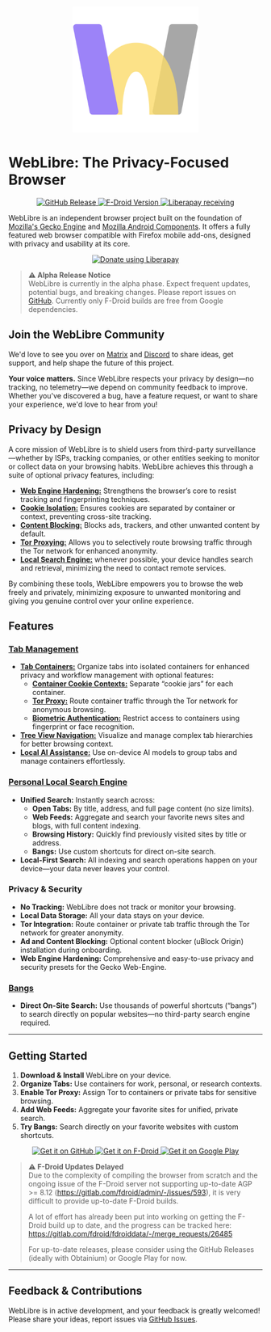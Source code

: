 <p align="center">
  <img width="250" src="app/assets/icon/icon.png" alt="WebLibre Logo">
</p>

# WebLibre: The Privacy-Focused Browser

<p align="center">
  <a href='https://github.com/FaFre/WebLibre/releases'>
    <img alt="GitHub Release" src="https://img.shields.io/github/v/release/FaFre/WebLibre">
  </a>
  <a href='https://f-droid.org/en/packages/eu.weblibre.gecko/'>
    <img alt="F-Droid Version" src="https://img.shields.io/f-droid/v/eu.weblibre.gecko">
  </a>
  <a href="https://liberapay.com/FaFre/donate">
    <img alt="Liberapay receiving" src="https://img.shields.io/liberapay/receives/FaFre">
  </a>
</p>

WebLibre is an independent browser project built on the foundation of [Mozilla's Gecko Engine](https://en.wikipedia.org/wiki/Gecko_(software)) and [Mozilla Android Components](https://mozac.org/). It offers a fully featured web browser compatible with Firefox mobile add-ons, designed with privacy and usability at its core.

<p align="center">
  <a href="https://liberapay.com/FaFre/donate">
    <img alt="Donate using Liberapay" src="https://liberapay.com/assets/widgets/donate.svg">
  </a>
</p>

> **⚠️ Alpha Release Notice**  
> WebLibre is currently in the alpha phase. Expect frequent updates, potential bugs, and breaking changes. Please report issues on [GitHub](https://github.com/FaFre/WebLibre/issues).
> Currently only F-Droid builds are free from Google dependencies.

## Join the WebLibre Community

We'd love to see you over on [Matrix](https://matrix.to/#/#weblibre:unredacted.org) and [Discord](https://discord.gg/y5fjdCdJ) to share ideas, get support, and help shape the future of this project.

**Your voice matters.** Since WebLibre respects your privacy by design—no tracking, no telemetry—we depend on community feedback to improve. Whether you've discovered a bug, have a feature request, or want to share your experience, we'd love to hear from you!

## Privacy by Design

A core mission of WebLibre is to shield users from third-party surveillance—whether by ISPs, tracking companies, or other entities seeking to monitor or collect data on your browsing habits. WebLibre achieves this through a suite of optional privacy features, including:

- [**Web Engine Hardening:**](https://docs.weblibre.eu/Privacy--and--Security#hardening--advanced-controls) Strengthens the browser’s core to resist tracking and fingerprinting techniques.
- [**Cookie Isolation:**](https://docs.weblibre.eu/Tabs/Containers/Features/Container-Cookie-Contexts) Ensures cookies are separated by container or context, preventing cross-site tracking.
- [**Content Blocking:**](https://docs.weblibre.eu/Privacy--and--Security#content-blocking) Blocks ads, trackers, and other unwanted content by default.
- [**Tor Proxying:**](https://docs.weblibre.eu/Tabs/Containers/Features/Tor-Proxy) Allows you to selectively route browsing traffic through the Tor network for enhanced anonymity.
- [**Local Search Engine:**](https://docs.weblibre.eu/Personal-Local-Search-Engine) whenever possible, your device handles search and retrieval, minimizing the need to contact remote services.

By combining these tools, WebLibre empowers you to browse the web freely and privately, minimizing exposure to unwanted monitoring and giving you genuine control over your online experience.

## Features

### [Tab Management](https://docs.weblibre.eu/Tabs/Tab-Management)

- [**Tab Containers:**](https://docs.weblibre.eu/Tabs/Containers/Container) Organize tabs into isolated containers for enhanced privacy and workflow management with optional features:
    - [**Container Cookie Contexts:**](https://docs.weblibre.eu/Tabs/Containers/Features/Container-Cookie-Contexts) Separate “cookie jars” for each container.
    - [**Tor Proxy:**](https://docs.weblibre.eu/Tabs/Containers/Features/Tor-Proxy) Route container traffic through the Tor network for anonymous browsing.
    - [**Biometric Authentication:**](https://docs.weblibre.eu/Tabs/Containers/Features/Biometric-authentication) Restrict access to containers using fingerprint or face recognition.
- [**Tree View Navigation:**](https://docs.weblibre.eu/Tabs/Tree-View-Navigation) Visualize and manage complex tab hierarchies for better browsing context.
- [**Local AI Assistance:**](https://docs.weblibre.eu/Tabs/Containers/Features/On-Device-AI) Use on-device AI models to group tabs and manage containers effortlessly.

### [Personal Local Search Engine](https://docs.weblibre.eu/Personal-Local-Search-Engine)

- **Unified Search:** Instantly search across:
    - **Open Tabs:** By title, address, and full page content (no size limits).
    - **Web Feeds:** Aggregate and search your favorite news sites and blogs, with full content indexing.
    - **Browsing History:** Quickly find previously visited sites by title or address.
    - **Bangs:** Use custom shortcuts for direct on-site search.
- **Local-First Search:** All indexing and search operations happen on your device—your data never leaves your control.

### Privacy & Security

- **No Tracking:** WebLibre does not track or monitor your browsing.
- **Local Data Storage:** All your data stays on your device.
- **Tor Integration:** Route container or private tab traffic through the Tor network for greater anonymity.
- **Ad and Content Blocking:** Optional content blocker (uBlock Origin) installation during onboarding.
- **Web Engine Hardening:** Comprehensive and easy-to-use privacy and security presets for the Gecko Web-Engine.

### [Bangs](https://docs.weblibre.eu/Bangs)

- **Direct On-Site Search:** Use thousands of powerful shortcuts (“bangs”) to search directly on popular websites—no third-party search engine required.

---

## Getting Started

1. **Download & Install** WebLibre on your device.
2. **Organize Tabs:** Use containers for work, personal, or research contexts.
3. **Enable Tor Proxy:** Assign Tor to containers or private tabs for sensitive browsing.
4. **Add Web Feeds:** Aggregate your favorite sites for unified, private search.
5. **Try Bangs:** Search directly on your favorite websites with custom shortcuts.

<p align="center">
  <a href='https://github.com/FaFre/WebLibre/releases'>
    <img height="100" alt='Get it on GitHub' src='https://docs.weblibre.eu/static/images/badges/github.png'/>
  </a>
  <a href='https://f-droid.org/en/packages/eu.weblibre.gecko/'>
    <img height="100" alt='Get it on F-Droid' src='https://docs.weblibre.eu/static/images/badges/fdroid.png'/>
  </a>
  <a href='https://play.google.com/store/apps/details?id=eu.weblibre.gecko'>
    <img height="100" alt='Get it on Google Play' src='https://docs.weblibre.eu/static/images/badges/google_play.png'/>
  </a>
</p>

> **⚠️ F-Droid Updates Delayed**  
> Due to the complexity of compiling the browser from scratch and the ongoing issue of the F-Droid server not supporting up-to-date AGP >= 8.12 (https://gitlab.com/fdroid/admin/-/issues/593), it is very difficult to provide up-to-date F-Droid builds.
>
> A lot of effort has already been put into working on getting the F-Droid build up to date, and the progress can be tracked here: https://gitlab.com/fdroid/fdroiddata/-/merge_requests/26485
>
> For up-to-date releases, please consider using the GitHub Releases (ideally with Obtainium) or Google Play for now.

---

## Feedback & Contributions

WebLibre is in active development, and your feedback is greatly welcomed!  
Please share your ideas, report issues via [GitHub Issues](https://github.com/FaFre/WebLibre/issues).

